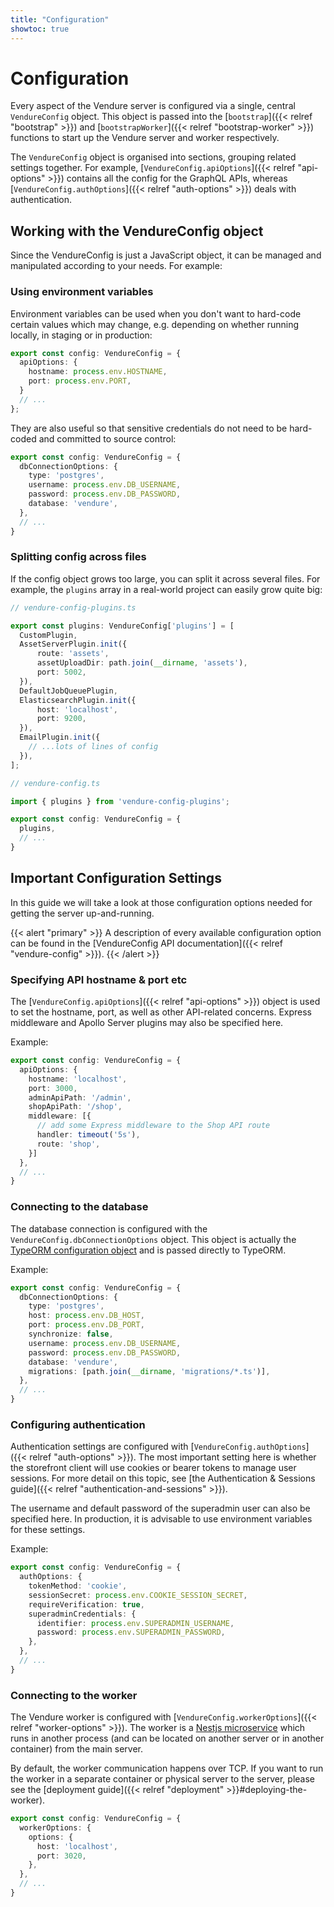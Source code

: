 ```yaml
---
title: "Configuration"
showtoc: true
---
```


# Configuration

Every aspect of the Vendure server is configured via a single, central `VendureConfig` object. This object is passed into the [`bootstrap`]({{< relref "bootstrap" >}}) and [`bootstrapWorker`]({{< relref "bootstrap-worker" >}}) functions to start up the Vendure server and worker respectively.

The `VendureConfig` object is organised into sections, grouping related settings together. For example, [`VendureConfig.apiOptions`]({{< relref "api-options" >}}) contains all the config for the GraphQL APIs, whereas [`VendureConfig.authOptions`]({{< relref "auth-options" >}}) deals with authentication.

## Working with the VendureConfig object

Since the VendureConfig is just a JavaScript object, it can be managed and manipulated according to your needs. For example:

### Using environment variables

Environment variables can be used when you don't want to hard-code certain values which may change, e.g. depending on whether running locally, in staging or in production:

```TypeScript
export const config: VendureConfig = {
  apiOptions: {
    hostname: process.env.HOSTNAME,
    port: process.env.PORT,
  }
  // ...
};
```

They are also useful so that sensitive credentials do not need to be hard-coded and committed to source control:

```TypeScript
export const config: VendureConfig = {
  dbConnectionOptions: {
    type: 'postgres',
    username: process.env.DB_USERNAME,
    password: process.env.DB_PASSWORD,
    database: 'vendure',
  },
  // ...
}
```

### Splitting config across files

If the config object grows too large, you can split it across several files. For example, the `plugins` array in a real-world project can easily grow quite big:

```TypeScript
// vendure-config-plugins.ts

export const plugins: VendureConfig['plugins'] = [
  CustomPlugin,
  AssetServerPlugin.init({
      route: 'assets',
      assetUploadDir: path.join(__dirname, 'assets'),
      port: 5002,
  }),
  DefaultJobQueuePlugin,
  ElasticsearchPlugin.init({
      host: 'localhost',
      port: 9200,
  }),
  EmailPlugin.init({
    // ...lots of lines of config
  }),
];
```

```TypeScript
// vendure-config.ts

import { plugins } from 'vendure-config-plugins';

export const config: VendureConfig = {
  plugins,
  // ...
}
```

## Important Configuration Settings

In this guide we will take a look at those configuration options needed for getting the server up-and-running.

{{< alert "primary" >}}
A description of every available configuration option can be found in the [VendureConfig API documentation]({{< relref "vendure-config" >}}).
{{< /alert >}}

### Specifying API hostname & port etc

The [`VendureConfig.apiOptions`]({{< relref "api-options" >}}) object is used to set the hostname, port, as well as other API-related concerns. Express middleware and Apollo Server plugins may also be specified here.

Example:

```TypeScript
export const config: VendureConfig = {
  apiOptions: {
    hostname: 'localhost',
    port: 3000,
    adminApiPath: '/admin',
    shopApiPath: '/shop',
    middleware: [{
      // add some Express middleware to the Shop API route
      handler: timeout('5s'),
      route: 'shop',
    }]
  },
  // ...
}
```

### Connecting to the database

The database connection is configured with the `VendureConfig.dbConnectionOptions` object. This object is actually the [TypeORM configuration object](https://typeorm.io/#/connection-options) and is passed directly to TypeORM.

Example:

```TypeScript
export const config: VendureConfig = {
  dbConnectionOptions: {
    type: 'postgres',
    host: process.env.DB_HOST,
    port: process.env.DB_PORT,
    synchronize: false,
    username: process.env.DB_USERNAME,
    password: process.env.DB_PASSWORD,
    database: 'vendure',
    migrations: [path.join(__dirname, 'migrations/*.ts')],
  },
  // ...
}
```

### Configuring authentication

Authentication settings are configured with [`VendureConfig.authOptions`]({{< relref "auth-options" >}}). The most important setting here is whether the storefront client will use cookies or bearer tokens to manage user sessions. For more detail on this topic, see [the Authentication & Sessions guide]({{< relref "authentication-and-sessions" >}}).

The username and default password of the superadmin user can also be specified here. In production, it is advisable to use environment variables for these settings.

Example:

```TypeScript
export const config: VendureConfig = {
  authOptions: {
    tokenMethod: 'cookie',
    sessionSecret: process.env.COOKIE_SESSION_SECRET,
    requireVerification: true,
    superadminCredentials: {
      identifier: process.env.SUPERADMIN_USERNAME,
      password: process.env.SUPERADMIN_PASSWORD,
    },
  },
  // ...
}
```

### Connecting to the worker

The Vendure worker is configured with [`VendureConfig.workerOptions`]({{< relref "worker-options" >}}). The worker is a [Nestjs microservice](https://docs.nestjs.com/microservices/basics) which runs in another process (and can be located on another server or in another container) from the main server.

By default, the worker communication happens over TCP. If you want to run the worker in a separate container or physical server to the server, please see the [deployment guide]({{< relref "deployment" >}}#deploying-the-worker).

```TypeScript
export const config: VendureConfig = {
  workerOptions: {
    options: {
      host: 'localhost',
      port: 3020,
    },
  },
  // ...
}
```
